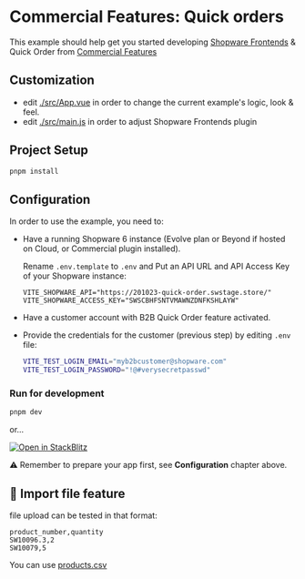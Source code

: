 # Commercial Features: Quick orders

This example should help get you started developing [Shopware Frontends](https://github.com/shopware/frontends) & Quick Order from [Commercial Features](https://docs.shopware.com/en/shopware-6-en/commercial-features/b2b-components)

## Customization

- edit [./src/App.vue](./src/App.vue) in order to change the current example's logic, look & feel.
- edit [./src/main.js](./src/main.js) in order to adjust Shopware Frontends plugin

## Project Setup

```sh
pnpm install
```

## Configuration

In order to use the example, you need to:

- Have a running Shopware 6 instance (Evolve plan or Beyond if hosted on Cloud, or Commercial plugin installed).

  Rename `.env.template` to `.env` and Put an API URL and API Access Key of your Shopware instance:

  ```
  VITE_SHOPWARE_API="https://201023-quick-order.swstage.store/"
  VITE_SHOPWARE_ACCESS_KEY="SWSCBHFSNTVMAWNZDNFKSHLAYW"
  ``` 

- Have a customer account with B2B Quick Order feature activated.

- Provide the credentials for the customer (previous step) by editing `.env` file:

  ```sh
  VITE_TEST_LOGIN_EMAIL="myb2bcustomer@shopware.com"
  VITE_TEST_LOGIN_PASSWORD="!@#verysecretpasswd"
  ```

### Run for development

```sh
pnpm dev
```

or...

[![Open in StackBlitz](https://developer.stackblitz.com/img/open_in_stackblitz.svg)](https://stackblitz.com/github/shopware/frontends/tree/main/examples/commercial-quick-order?file=README.md)

⚠️ Remember to prepare your app first, see __Configuration__ chapter above.

## 📁 Import file feature


file upload can be tested in that format:
```
product_number,quantity
SW10096.3,2
SW10079,5
```

You can use [products.csv](./products.csv)
